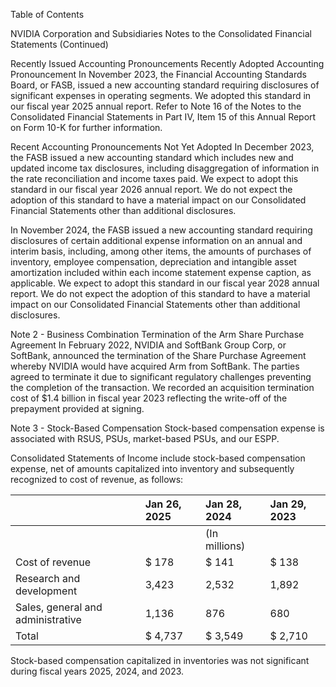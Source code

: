 Table of Contents

NVIDIA Corporation and Subsidiaries
Notes to the Consolidated Financial Statements
(Continued)

Recently Issued Accounting Pronouncements
Recently Adopted Accounting Pronouncement
In November 2023, the Financial Accounting Standards Board, or FASB, issued a new accounting standard requiring disclosures of significant expenses in operating segments. We adopted this standard in our fiscal year 2025 annual report. Refer to Note 16 of the Notes to the Consolidated Financial Statements in Part IV, Item 15 of this Annual Report on Form 10-K for further information.

Recent Accounting Pronouncements Not Yet Adopted
In December 2023, the FASB issued a new accounting standard which includes new and updated income tax disclosures, including disaggregation of information in the rate reconciliation and income taxes paid. We expect to adopt this standard in our fiscal year 2026 annual report. We do not expect the adoption of this standard to have a material impact on our Consolidated Financial Statements other than additional disclosures.

In November 2024, the FASB issued a new accounting standard requiring disclosures of certain additional expense information on an annual and interim basis, including, among other items, the amounts of purchases of inventory, employee compensation, depreciation and intangible asset amortization included within each income statement expense caption, as applicable. We expect to adopt this standard in our fiscal year 2028 annual report. We do not expect the adoption of this standard to have a material impact on our Consolidated Financial Statements other than additional disclosures.

Note 2 - Business Combination
Termination of the Arm Share Purchase Agreement
In February 2022, NVIDIA and SoftBank Group Corp, or SoftBank, announced the termination of the Share Purchase Agreement whereby NVIDIA would have acquired Arm from SoftBank. The parties agreed to terminate it due to significant regulatory challenges preventing the completion of the transaction. We recorded an acquisition termination cost of $1.4 billion in fiscal year 2023 reflecting the write-off of the prepayment provided at signing.

Note 3 - Stock-Based Compensation
Stock-based compensation expense is associated with RSUS, PSUs, market-based PSUs, and our ESPP.

Consolidated Statements of Income include stock-based compensation expense, net of amounts capitalized into inventory and subsequently recognized to cost of revenue, as follows:

|                         | Jan 26, 2025 | Jan 28, 2024 | Jan 29, 2023 |
| :---------------------- | :----------- | :----------- | :----------- |
|                         |              | (In millions) |              |
| Cost of revenue         | $ 178        | $ 141        | $ 138        |
| Research and development | 3,423        | 2,532        | 1,892        |
| Sales, general and administrative | 1,136        | 876          | 680          |
| Total                   | $ 4,737      | $ 3,549      | $ 2,710      |

Stock-based compensation capitalized in inventories was not significant during fiscal years 2025, 2024, and 2023.
